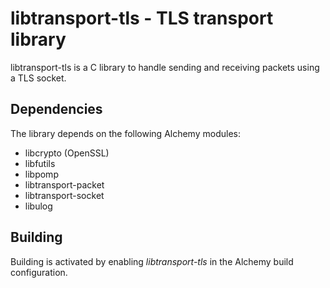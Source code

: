 # libtransport-tls - TLS transport library

libtransport-tls is a C library to handle sending and receiving packets using
a TLS socket.

## Dependencies

The library depends on the following Alchemy modules:

* libcrypto (OpenSSL)
* libfutils
* libpomp
* libtransport-packet
* libtransport-socket
* libulog

## Building

Building is activated by enabling _libtransport-tls_ in the Alchemy build
configuration.
